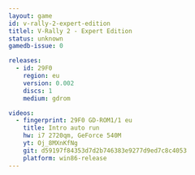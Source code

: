 ```yaml
---
layout: game
id: v-rally-2-expert-edition
titlel: V-Rally 2 - Expert Edition
status: unknown
gamedb-issue: 0

releases:
  - id: 29F0
    region: eu
    version: 0.002
    discs: 1
    medium: gdrom

videos:
  - fingerprint: 29F0 GD-ROM1/1 eu
    title: Intro auto run
    hw: i7 2720qm, GeForce 540M
    yt: Oj_8MXnKfNg
    git: d59197f84353d7d2b746383e9277d9ed7c8c4053
    platform: win86-release
---
```

